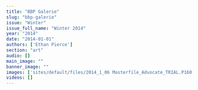 ```yaml
---
title: "BBP Galerie"
slug: "bbp-galerie"
issue: "Winter"
issue_full_name: "Winter 2014"
year: "2014"
date: "2014-01-01"
authors: ['Ethan Pierce']
section: "art"
audio: []
main_image: ""
banner_image: ""
images: ['sites/default/files/2014_1_06 Masterfile_Advocate_TRIAL.P160.png']
videos: []
---
```

